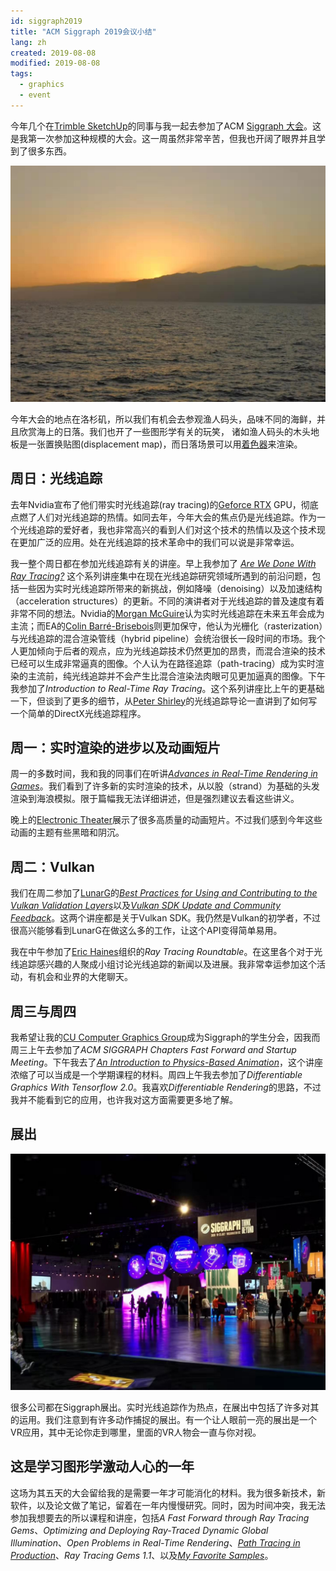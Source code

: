 ```yaml
---
id: siggraph2019
title: "ACM Siggraph 2019会议小结"
lang: zh
created: 2019-08-08
modified: 2019-08-08
tags:
  - graphics
  - event
---
```


今年几个在[Trimble SketchUp](https://www.sketchup.com/)的同事与我一起去参加了ACM [Siggraph 大会](https://s2019.siggraph.org/)。这是我第一次参加这种规模的大会。这一周虽然非常辛苦，但我也开阔了眼界并且学到了很多东西。

<div class="right-image-container">
  <img src="pier-sunset.jpg" alt="Sunset at the Santa Monica pier" />
</div>

今年大会的地点在洛杉矶，所以我们有机会去参观渔人码头，品味不同的海鲜，并且欣赏海上的日落。我们也开了一些图形学有关的玩笑， 诸如渔人码头的木头地板是一张置换贴图(displacement map)，而日落场景可以用[着色器](https://www.shadertoy.com/view/Ml2cWG)来渲染。

## 周日：光线追踪

去年Nvidia宣布了他们带实时光线追踪(ray tracing)的[Geforce RTX](https://www.nvidia.com/en-us/geforce/20-series/) GPU，彻底点燃了人们对光线追踪的热情。如同去年，今年大会的焦点仍是光线追踪。作为一个光线追踪的爱好者，我也非常高兴的看到人们对这个技术的热情以及这个技术现在更加广泛的应用。处在光线追踪的技术革命中的我们可以说是非常幸运。

我一整个周日都在参加光线追踪有关的讲座。早上我参加了 [_Are We Done With Ray Tracing?_](https://sites.google.com/view/arewedonewithraytracing) 这个系列讲座集中在现在光线追踪研究领域所遇到的前沿问题，包括一些因为实时光线追踪所带来的新挑战，例如降噪（denoising）以及加速结构（acceleration structures）的更新。不同的演讲者对于光线追踪的普及速度有着非常不同的想法。Nvidia的[Morgan McGuire](https://casual-effects.com/morgan/index.html)认为实时光线追踪在未来五年会成为主流；而EA的[Colin Barré-Brisebois](https://colinbarrebrisebois.com)则更加保守，他认为光栅化（rasterization）与光线追踪的混合渲染管线（hybrid pipeline）会统治很长一段时间的市场。我个人更加倾向于后者的观点，应为光线追踪技术仍然更加的昂贵，而混合渲染的技术已经可以生成非常逼真的图像。个人认为在路径追踪（path-tracing）成为实时渲染的主流前，纯光线追踪并不会产生比混合渲染法肉眼可见更加逼真的图像。下午我参加了*Introduction to Real-Time Ray Tracing*。这个系列讲座比上午的更基础一下，但谈到了更多的细节，从[Peter Shirley](https://research.nvidia.com/person/peter-shirley)的光线追踪导论一直讲到了如何写一个简单的DirectX光线追踪程序。

## 周一：实时渲染的进步以及动画短片

周一的多数时间，我和我的同事们在听讲[_Advances in Real-Time Rendering in Games_](http://advances.realtimerendering.com/s2019/index.htm)。我们看到了许多新的实时渲染的技术，从以股（strand）为基础的头发渲染到海浪模拟。限于篇幅我无法详细讲述，但是强烈建议去看这些讲义。

晚上的[Electronic Theater](https://s2019.siggraph.org/conference/programs-events/computer-animation-festival/electronic-theater/)展示了很多高质量的动画短片。不过我们感到今年这些动画的主题有些黑暗和阴沉。

## 周二：Vulkan

我们在周二参加了[LunarG](https://www.lunarg.com/)的[_Best Practices for Using and Contributing to the Vulkan Validation Layers_](https://www.lunarg.com/wp-content/uploads/2019/07/LunarG-Validation-Layer-BoF.pdf)以及[_Vulkan SDK Update and Community Feedback_](https://www.lunarg.com/wp-content/uploads/2019/07/LunarG-SDK-BoF.pdf)。这两个讲座都是关于Vulkan SDK。我仍然是Vulkan的初学者，不过很高兴能够看到LunarG在做这么多的工作，让这个API变得简单易用。

我在中午参加了[Eric Haines](https://erich.realtimerendering.com/)组织的*Ray Tracing Roundtable*。在这里各个对于光线追踪感兴趣的人聚成小组讨论光线追踪的新闻以及进展。我非常幸运参加这个活动，有机会和业界的大佬聊天。

## 周三与周四

我希望让我的[CU Computer Graphics Group](https://cu-computer-graphics-group.netlify.com/)成为Siggraph的学生分会，因我而周三上午去参加了*ACM SIGGRAPH Chapters Fast Forward and Startup Meeting*。下午我去了[_An Introduction to Physics-Based Animation_](https://s2019.siggraph.org/presentation/?id=gensub_171&sess=sess193)，这个讲座浓缩了可以当成是一个学期课程的材料。周四上午我去参加了*Differentiable Graphics With Tensorflow 2.0*。我喜欢*Differentiable Rendering*的思路，不过我并不能看到它的应用，也许我对这方面需要更多地了解。

## 展出

<div class="right-image-container">
  <img src="exhibition.jpg" alt="Siggraph 2019 Exhibition" />
</div>

很多公司都在Siggraph展出。实时光线追踪作为热点，在展出中包括了许多对其的运用。我们注意到有许多动作捕捉的展出。有一个让人眼前一亮的展出是一个VR应用，其中无论你走到哪里，里面的VR人物会一直与你对视。

## 这是学习图形学激动人心的一年

这场为其五天的大会留给我的是需要一年才可能消化的材料。我为很多新技术，新软件，以及论文做了笔记，留着在一年内慢慢研究。同时，因为时间冲突，我无法参加我想要去的所以课程和讲座，包括*A Fast Forward through Ray Tracing Gems*、_Optimizing and Deploying Ray-Traced Dynamic Global Illumination_、_Open Problems in Real-Time Rendering_、[_Path Tracing in Production_](https://jo.dreggn.org/path-tracing-in-production/2019/index.html)、_Ray Tracing Gems 1.1_、以及[_My Favorite Samples_](https://sites.google.com/view/myfavoritesamples)。
